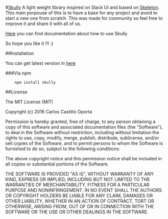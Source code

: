 #[Skully](http://www.skully.carloscastillo.me)
A light weight library inspired on Slack UI and based on [Skeleton](http://getskeleton.com/). This main porpouse of this is to have a base for any project and avoid to start a new one from scratch.
This was made for community so feel free to improve it and share it with all of us.

[Here](https://caco0516.github.io/skully/) you can find documentation about how to use Skully 

So hope you like it !!! :)

##Installation

You can get latest version in [here](https://github.com/caco0516/skully/releases)

###Via npm

```
    npm install skully

```

##License

The MIT License (MIT)

Copyright (c) 2016 Carlos Castillo Oporta

Permission is hereby granted, free of charge, to any person obtaining a copy
of this software and associated documentation files (the "Software"), to deal
in the Software without restriction, including without limitation the rights
to use, copy, modify, merge, publish, distribute, sublicense, and/or sell
copies of the Software, and to permit persons to whom the Software is
furnished to do so, subject to the following conditions:

The above copyright notice and this permission notice shall be included in all
copies or substantial portions of the Software.

THE SOFTWARE IS PROVIDED "AS IS", WITHOUT WARRANTY OF ANY KIND, EXPRESS OR
IMPLIED, INCLUDING BUT NOT LIMITED TO THE WARRANTIES OF MERCHANTABILITY,
FITNESS FOR A PARTICULAR PURPOSE AND NONINFRINGEMENT. IN NO EVENT SHALL THE
AUTHORS OR COPYRIGHT HOLDERS BE LIABLE FOR ANY CLAIM, DAMAGES OR OTHER
LIABILITY, WHETHER IN AN ACTION OF CONTRACT, TORT OR OTHERWISE, ARISING FROM,
OUT OF OR IN CONNECTION WITH THE SOFTWARE OR THE USE OR OTHER DEALINGS IN THE
SOFTWARE.

